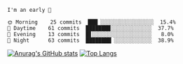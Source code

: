 <!--START_SECTION:productive-box-in-readme-->
```text
I'm an early 🐥

🌞 Morning    25 commits  ███▏░░░░░░░░░░░░░░░░░  15.4%
🌆 Daytime    61 commits  ███████▉░░░░░░░░░░░░░  37.7%
🌃 Evening    13 commits  █▋░░░░░░░░░░░░░░░░░░░   8.0%
🌚 Night      63 commits  ████████▏░░░░░░░░░░░░  38.9%
```
<!--END_SECTION:productive-box-in-readme-->
[![Anurag's GitHub stats](https://github-readme-stats.vercel.app/api?username=tykeaboyloy&count_private=true&theme=vue-dark&show_icons=true&bg_color=00000000)](https://github.com/anuraghazra/github-readme-stats)
[![Top Langs](https://github-readme-stats.vercel.app/api/top-langs/?username=tykeaboyloy&layout=compact&theme=vue-dark&langs_count=8&bg_color=00000000)](https://github.com/anuraghazra/github-readme-stats)
